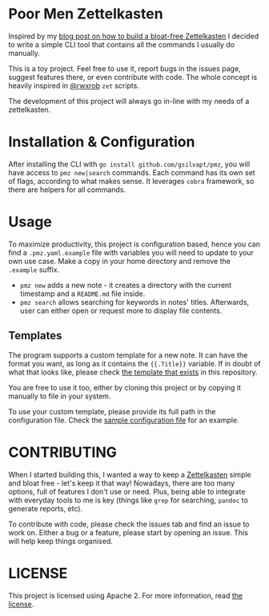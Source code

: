 # Poor Men Zettelkasten  
Inspired by my [blog post on how to build a bloat-free Zettelkasten](https://gsilvapt.me/posts/building-a-zettelkasten-the-simple-way/) 
I decided to write a simple CLI tool that contains all the commands I usually do manually.

This is a toy project. Feel free to use it, report bugs in the issues page, suggest features there, or even contribute 
with code. The whole concept is heavily inspired in [@rwxrob](https://github.com/rwxrob) `zet` scripts.

The development of this project will always go in-line with my needs of a zettelkasten.


# Installation & Configuration  
After installing the CLI with `go install github.com/gsilvapt/pmz`, you will have access to `pmz new|search` 
commands. Each command has its own set of flags, according to what makes sense. It leverages `cobra` framework, so 
there are helpers for all commands.


# Usage 
To maximize productivity, this project is configuration based, hence you can find a `.pmz.yaml.example` file with variables 
you will need to update to your own use case. Make a copy in your home directory and remove the `.example` suffix.

* `pmz new` adds a new note - it creates a directory with the current timestamp and a `README.md` file inside.
* `pmz search` allows searching for keywords in notes' titles. Afterwards, user can either open or request more to 
display file contents.

## Templates  
The program supports a custom template for a new note. It can have the format you want, as long as it contains the 
`{{.Title}}` variable. If in doubt of what that looks like, please check [the template that exists](./templates/new_note) 
in this repository. 

You are free to use it too, either by cloning this project or by copying it manually to file in your system. 

To use your custom template, please provide its full path in the configuration file. Check the 
[sample configuration file](./.pmz.yaml.example) for an example.


# CONTRIBUTING  
When I started building this, I wanted a way to keep a [Zettelkasten](https://zettelkasten.de/) simple and bloat free - 
let's keep it that way! Nowadays, there are too many options, full of features I don't use or need. Plus, being able to 
integrate with everyday tools to me is key (things like `grep` for searching, `pandoc` to generate reports, etc).

To contribute with code, please check the issues tab and find an issue to work on. Either a bug or a feature, please 
start by opening an issue. This will help keep things organised.


# LICENSE  
This project is licensed using Apache 2. For more information, read [the license](./LICENSE).
